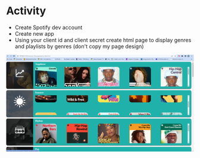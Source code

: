 # Activity

- Create Spotify dev account​
- Create new app​
- Using your client id and client secret create html page to display genres and playlists by genres (don't copy my page design)



![image activity1](./activity1.png)
